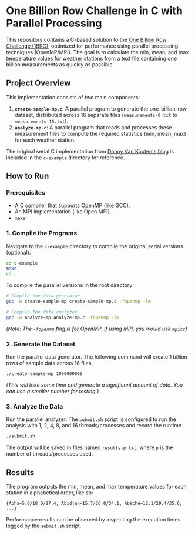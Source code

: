 # One Billion Row Challenge in C with Parallel Processing

This repository contains a C-based solution to the [One Billion Row Challenge (1BRC)](https://www.morling.dev/blog/one-billion-row-challenge/), optimized for performance using parallel processing techniques (OpenMP/MPI). The goal is to calculate the min, mean, and max temperature values for weather stations from a text file containing one billion measurements as quickly as possible.

## Project Overview

This implementation consists of two main components:

1.  **`create-sample-mp.c`**: A parallel program to generate the one-billion-row dataset, distributed across 16 separate files (`measurements-0.txt` to `measurements-15.txt`).
2.  **`analyze-mp.c`**: A parallel program that reads and processes these measurement files to compute the required statistics (min, mean, max) for each weather station.

The original serial C implementation from [Danny Van Kooten's blog](https://www.dannyvankooten.com/blog/2024/1brc/) is included in the `c-example` directory for reference.

## How to Run

### Prerequisites

*   A C compiler that supports OpenMP (like GCC).
*   An MPI implementation (like Open MPI).
*   `make`

### 1. Compile the Programs

Navigate to the `c-example` directory to compile the original serial versions (optional):
```bash
cd c-example
make
cd ..
```

To compile the parallel versions in the root directory:
```bash
# Compile the data generator
gcc -o create-sample-mp create-sample-mp.c -fopenmp -lm

# Compile the data analyzer
gcc -o analyze-mp analyze-mp.c -fopenmp -lm
```
*(Note: The `-fopenmp` flag is for OpenMP. If using MPI, you would use `mpicc`)*

### 2. Generate the Dataset

Run the parallel data generator. The following command will create 1 billion rows of sample data across 16 files.

```bash
./create-sample-mp 1000000000
```
*(This will take some time and generate a significant amount of data. You can use a smaller number for testing.)*

### 3. Analyze the Data

Run the parallel analyzer. The `submit.sh` script is configured to run the analysis with 1, 2, 4, 8, and 16 threads/processes and record the runtime.

```bash
./submit.sh
```

The output will be saved in files named `results-p.txt`, where `p` is the number of threads/processes used.

## Results

The program outputs the min, mean, and max temperature values for each station in alphabetical order, like so:
```
{Abha=5.0/18.0/27.4, Abidjan=15.7/26.0/34.1, Abéché=12.1/29.4/35.6, ...}
```
Performance results can be observed by inspecting the execution times logged by the `submit.sh` script.
